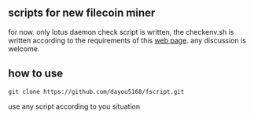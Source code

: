 ## scripts for new filecoin miner
for now.  only lotus daemon check script is written, the checkenv.sh is written according to the requirements of this [web page](https://docs.filecoin.io/get-started/lotus/installation/#running-in-the-cloud).
any discussion is welcome.
## how to use

   ```shell
   git clone https://github.com/dayou5168/fscript.git
   ```
use any script according  to you situation